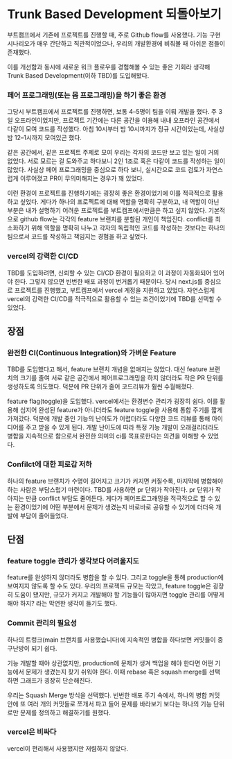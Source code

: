 # Trunk Based Development 되돌아보기

부트캠프에서 기존에 프로젝트를 진행할 때, 주로 Github flow를 사용했다.
기능 구현 시나리오가 매우 간단하고 직관적이었으나, 우리의 개발환경에 비춰볼 때 아쉬운 점들이 존재했다.

이를 개선함과 동시에 새로운 워크 플로우를 경험해볼 수 있는 좋은 기회라 생각해 Trunk Based Development(이하 TBD)를 도입해봤다.

### 페어 프로그래밍(또는 몹 프로그래밍)을 하기 좋은 환경

그당시 부트캠프에서 프로젝트를 진행하면, 보통 4–5명이 팀을 이뤄 개발을 했다. 주 3일 오프라인이었지만, 프로젝트 기간에는 다른 공간을 이용해 내내 오프라인 공간에서 다같이 모여 코드를 작성했다. 아침 10시부터 밤 10시까지가 정규 시간이었는데, 사실상 밤 12–1시까지 모여있곤 했다.

같은 공간에서, 같은 프로젝트 주제로 모여 우리는 각자의 코드만 보고 있는 일이 거의 없었다. 서로 모르는 걸 도와주고 하다보니 2인 1조로 혹은 다같이 코드를 작성하는 일이 많았다. 사실상 페어 프로그래밍을 중심으로 하다 보니, 실시간으로 코드 검토가 자연스럽게 이루어졌고 PR이 무의미해지는 경우가 꽤 있었다.

이런 환경이 프로젝트를 진행하기에는 굉장히 좋은 환경이었기에 이를 적극적으로 활용하고 싶었다. 게다가 하나의 프로젝트에 대해 역할을 명확히 구분하고, 내 역할이 아닌 부분은 내가 설명하기 어려운 프로젝트를 부트캠프에서만큼은 하고 싶지 않았다. 기본적으로 github flow는 각각의 feature 브랜치를 분할된 개인이 책임진다. conflict를 최소화하기 위해 역할을 명확히 나누고 각자의 독립적인 코드를 작성하는 것보다는 하나의 팀으로서 코드를 작성하고 책임지는 경험을 하고 싶었다.

### vercel의 강력한 CI/CD

TBD를 도입하려면, 신뢰할 수 있는 CI/CD 환경이 필요하고 이 과정이 자동화되어 있어야 한다. 그렇지 않으면 빈번한 배포 과정이 번거롭기 때문이다. 당시 next.js를 중심으로 프로젝트를 진행했고, 부트캠프에서 vercel 계정을 지원하고 있었다. 자연스럽게 vercel의 강력한 CI/CD를 적극적으로 활용할 수 있는 조건이었기에 TBD를 선택할 수 있었다.

## 장점

### 완전한 CI(Continuous Integration)와 가벼운 Feature

TBD를 도입했다고 해서, feature 브랜치 개념을 없애지는 않았다. 대신 feature 브랜치의 크기를 줄여 서로 같은 공간에서 페어프로그래밍을 하지 않더라도 작은 PR 단위를 생성하도록 의도했다. 덕분에 PR 단위가 줄어 코드리뷰가 훨씬 수월해졌다.

feature flag(toggle)을 도입했다. vercel에서는 환경변수 관리가 굉장히 쉽다. 이를 활용해 심지어 완성된 feature가 아니더라도 feature toggle을 사용해 통합 주기를 짧게 가져갔다. 덕분에 개발 중인 기능의 난이도가 어렵더라도 다양한 코드 리뷰를 통해 아이디어를 주고 받을 수 있게 된다. 개발 난이도에 따라 특정 기능 개발이 오래걸리더라도 병합을 지속적으로 함으로서 완전한 의미의 ci를 목표로한다는 의견을 이해할 수 있었다.

### Confilct에 대한 피로감 저하

하나의 feature 브랜치가 수명이 길어지고 크기가 커지면 커질수록, 마지막에 병합해야 하는 사람은 부담스럽기 마련이다. TBD를 사용하면 pr 단위가 작아진다. pr 단위가 작아지는 만큼 conflict 부담도 줄어든다. 게다가 페어프로그래밍을 적극적으로 할 수 있는 환경이었기에 어떤 부분에서 문제가 생겼는지 바로바로 공유할 수 있기에 더더욱 개발에 부담이 줄어들었다.

## 단점

### feature toggle 관리가 생각보다 어려울지도

feature를 완성하지 않더라도 병합을 할 수 있다. 그리고 toggle을 통해 production에 보여지지 않도록 할 수도 있다. 우리의 프로젝트 규모는 작았고, feature toggle은 굉장히 도움이 됐지만, 규모가 커지고 개발해야 할 기능들이 많아지면 toggle 관리를 어떻게 해야 하지? 라는 막연한 생각이 들기도 했다.

### Commit 관리의 필요성

하나의 트렁크(main 브랜치를 사용했습니다)에 지속적인 병합을 하다보면 커밋들이 중구난방이 되기 쉽다.

기능 개발할 때야 상관없지만, production에 문제가 생겨 백업을 해야 한다면 어떤 기능에서 문제가 생겼는지 찾기 쉬워야 한다. 이때 rebase 혹은 squash merge를 선택하면 그래프가 굉장히 단순해진다.

우리는 Squash Merge 방식을 선택했다. 빈번한 배포 주기 속에서, 하나의 병합 커밋 안에 또 여러 개의 커밋들로 쪼개서 파고 들어 문제를 바라보기 보다는 하나의 기능 단위로만 문제를 정의하고 해결하기를 원했다.

### vercel은 비싸다

vercel이 편리해서 사용했지만 저렴하지 않았다.
